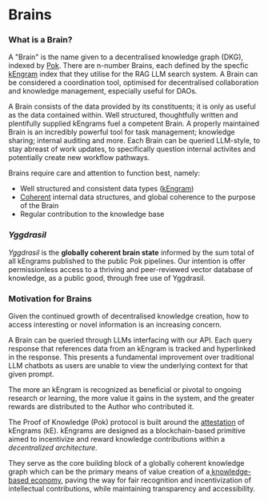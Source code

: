 # Brains

### What is a Brain?

A "Brain" is the name given to a decentralised knowledge graph (DKG), indexed by [Pok](./). There are n-number Brains, each defined by the specfic [kEngram](kengrams.md) index that they utilise for the RAG LLM search system. A Brain can be considered a coordination tool, optimised for decentralised collaboration and knowledge management, especially useful for DAOs.

A Brain consists of the data provided by its constituents; it is only as useful as the data contained within. Well structured, thoughtfully written and plentifully supplied kEngrams fuel a competent Brain. A properly maintained Brain is an incredibly powerful tool for task management; knowledge sharing; internal auditing and more. Each Brain can be queried LLM-style, to stay abreast of work updates, to specifically question internal activites and potentially create new workflow pathways.

Brains require care and attention to function best, namely:

* Well structured and consistent data types ([kEngram](kengrams.md))
* [Coherent](kengrams.md#coherence) internal data structures, and global coherence to the purpose of the Brain
* Regular contribution to the knowledge base

### _Yggdrasil_

_Yggdrasil_ is the **globally coherent brain state** informed by the sum total of all kEngrams published to the public Pok pipelines. Our intention is offer permissionless access to a thriving and peer-reviewed vector database of knowledge, as a public good, through free use of Yggdrasil.

### Motivation for Brains

Given the continued growth of decentralised knowledge creation, how to access interesting or novel information is an increasing concern.

A Brain can be queried through LLMs interfacing with our API. Each query response that references data from an kEngram is tracked and hyperlinked in the response. This presents a fundamental improvement over traditional LLM chatbots as users are unable to view the underlying context for that given prompt.

The more an kEngram is recognized as beneficial or pivotal to ongoing research or learning, the more value it gains in the system, and the greater rewards are distributed to the Author who contributed it.

The Proof of Knowledge (Pok) protocol is built around the [attestation](https://docs.attest.sh/docs/core--concepts/attestations) of kEngrams (kE). kEngrams are designed as a blockchain-based primitive aimed to incentivize and reward knowledge contributions within a _decentralized architecture._&#x20;

They serve as the core building block of a globally coherent knowledge graph which can be the primary means of value creation of a[ knowledge-based economy](../../introductory-info/trifecta-of-effective-integration.md), paving the way for fair recognition and incentivization of intellectual contributions, while maintaining transparency and accessibility.
